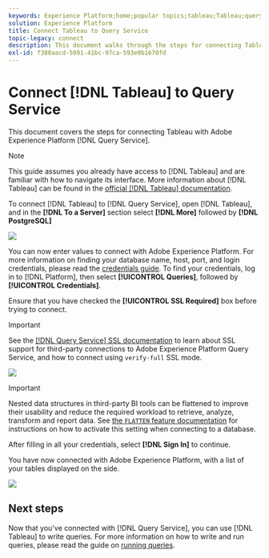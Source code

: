 ```yaml
---
keywords: Experience Platform;home;popular topics;tableau;Tableau;query service;Query service;connect to query service;
solution: Experience Platform
title: Connect Tableau to Query Service
topic-legacy: connect
description: This document walks through the steps for connecting Tableau with Adobe Experience Platform Query Service.
exl-id: f380aacd-5091-41bc-97ca-593e0b1670fd
---
```

# Connect [!DNL Tableau] to Query Service

This document covers the steps for connecting Tableau with Adobe Experience Platform [!DNL Query Service].

>[!NOTE]
>
> This guide assumes you already have access to [!DNL Tableau] and are familiar with how to navigate its interface. More information about [!DNL Tableau] can be found in the [official [!DNL Tableau] documentation](https://help.tableau.com/current/pro/desktop/en-us/default.htm).

To connect [!DNL Tableau] to [!DNL Query Service], open [!DNL Tableau], and in the **[!DNL To a Server]** section select **[!DNL More]** followed by **[!DNL PostgreSQL]** 

![](../images/clients/tableau/open-connection.png)

You can now enter values to connect with Adobe Experience Platform. For more information on finding your database name, host, port, and login credentials, please read the [credentials guide](../ui/credentials.md). To find your credentials, log in to [!DNL Platform], then select **[!UICONTROL Queries]**, followed by **[!UICONTROL Credentials]**.

Ensure that you have checked the **[!UICONTROL SSL Required]** box before trying to connect.

>[!IMPORTANT]
>
>See the [[!DNL Query Service] SSL documentation](./ssl-modes.md) to learn about SSL support for third-party connections to Adobe Experience Platform Query Service, and how to connect using `verify-full` SSL mode.

![](../images/clients/tableau/sign-in.png)
    
>[!IMPORTANT]
>
>Nested data structures in third-party BI tools can be flattened to improve their usability and reduce the required workload to retrieve, analyze, transform and report data. See [the `FLATTEN` feature documentation](../best-practices/flatten-nested-data.md) for instructions on how to activate this setting when connecting to a database. 

After filling in all your credentials, select **[!DNL Sign In]** to continue.

You have now connected with Adobe Experience Platform, with a list of your tables displayed on the side.

![](../images/clients/tableau/connected.png)

## Next steps

Now that you've connected with [!DNL Query Service], you can use [!DNL Tableau] to write queries. For more information on how to write and run queries, please read the guide on [running queries](../best-practices/writing-queries.md).
